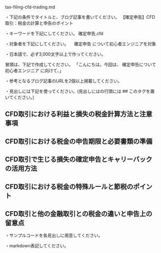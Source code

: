 tax-filing-cfd-trading.md

・下記の条件でタイトルと、ブログ記事を書いてください。
【確定申告】CFD取引：税金の計算と申告のポイント

・キーワードを下記にしてください。
確定申告,cfd

・対象者を下記にしてください。
　確定申告 について初心者エンジニアを対象


・日本語で、必ず3,000文字以上で作ってください。

冒頭は、下記で作成してください。
「こんにちは。今回は、
確定申告について初心者エンジニア
に向けて、」

・参考となるブログ記事のURLを2個以上掲載してください。

・見出しには下記を使ってください。(見出しにはの行頭には ## このタグを置いてください。)
## CFD取引における利益と損失の税金計算方法と注意事項
## CFD取引における税金の申告期限と必要書類の準備
## CFD取引で生じる損失の確定申告とキャリーバックの活用方法
## CFD取引における税金の特殊ルールと節税のポイント
## CFD取引と他の金融取引との税金の違いと申告上の留意点

・サンプルコードを各見出しに用意してください。

・markdown表記してください。



